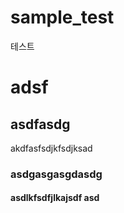 ﻿# sample_test
테스트 
# adsf
## asdfasdg
akdfasfsdjkfsdjksad
### asdgasgasgdasdg
#### asdlkfsdfjlkajsdf asd